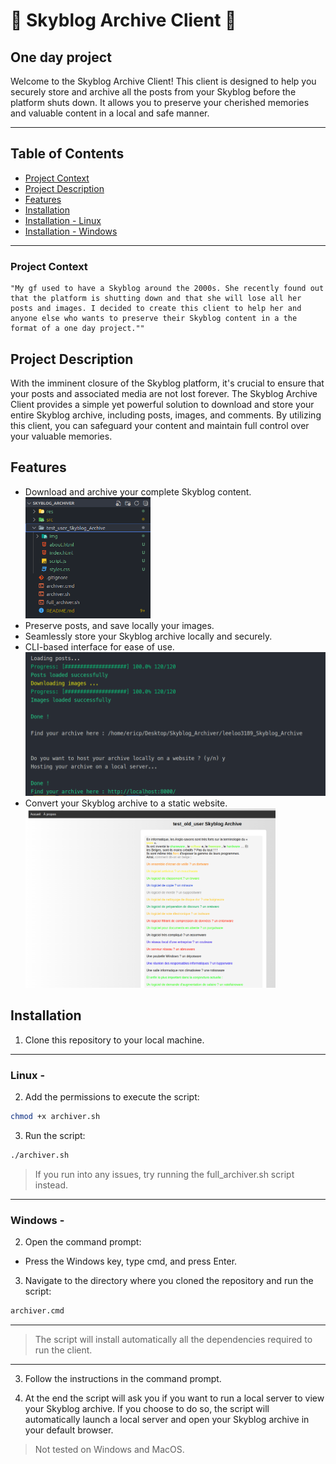 # 📰 Skyblog Archive Client 📰

## One day project

Welcome to the Skyblog Archive Client! This client is designed to help you securely store and archive all the posts from your Skyblog before the platform shuts down. It allows you to preserve your cherished memories and valuable content in a local and safe manner.

---

## Table of Contents

- [Project Context](#project-context)
- [Project Description](#project-description)
- [Features](#features)
- [Installation](#installation)
- [Installation - Linux](#linux)
- [Installation - Windows](#windows)

---

### Project Context

    "My gf used to have a Skyblog around the 2000s. She recently found out that the platform is shutting down and that she will lose all her posts and images. I decided to create this client to help her and anyone else who wants to preserve their Skyblog content in a the format of a one day project.""

## Project Description

With the imminent closure of the Skyblog platform, it's crucial to ensure that your posts and associated media are not lost forever. The Skyblog Archive Client provides a simple yet powerful solution to download and store your entire Skyblog archive, including posts, images, and comments. By utilizing this client, you can safeguard your content and maintain full control over your valuable memories.

## Features

- Download and archive your complete Skyblog content.
  <img src="res/tree.png" alt="Folders" width="200"/>
- Preserve posts, and save locally your images.
- Seamlessly store your Skyblog archive locally and securely.
- CLI-based interface for ease of use.
  <img src="res/CLI.png" alt="CLI" width="500"/>
- Convert your Skyblog archive to a static website.
  <img src="res/ex.png" alt="Example" width="400"/>

## Installation

1. Clone this repository to your local machine.

---

### Linux -

2. Add the permissions to execute the script:

```bash
chmod +x archiver.sh
```

3. Run the script:

```bash
./archiver.sh
```

> If you run into any issues, try running the full_archiver.sh script instead.

---

### Windows -

2. Open the command prompt:

- Press the Windows key, type cmd, and press Enter.

3. Navigate to the directory where you cloned the repository and run the script:

```bash
archiver.cmd
```

---

> The script will install automatically all the dependencies required to run the client.

---

3. Follow the instructions in the command prompt.

4. At the end the script will ask you if you want to run a local server to view your Skyblog archive. If you choose to do so, the script will automatically launch a local server and open your Skyblog archive in your default browser.

> Not tested on Windows and MacOS.
